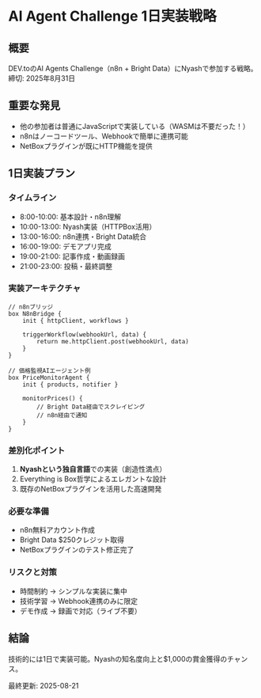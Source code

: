 # AI Agent Challenge 1日実装戦略

## 概要
DEV.toのAI Agents Challenge（n8n + Bright Data）にNyashで参加する戦略。
締切: 2025年8月31日

## 重要な発見
- 他の参加者は普通にJavaScriptで実装している（WASMは不要だった！）
- n8nはノーコードツール、Webhookで簡単に連携可能
- NetBoxプラグインが既にHTTP機能を提供

## 1日実装プラン

### タイムライン
- 8:00-10:00: 基本設計・n8n理解
- 10:00-13:00: Nyash実装（HTTPBox活用）
- 13:00-16:00: n8n連携・Bright Data統合
- 16:00-19:00: デモアプリ完成
- 19:00-21:00: 記事作成・動画録画
- 21:00-23:00: 投稿・最終調整

### 実装アーキテクチャ
```nyash
// n8nブリッジ
box N8nBridge {
    init { httpClient, workflows }
    
    triggerWorkflow(webhookUrl, data) {
        return me.httpClient.post(webhookUrl, data)
    }
}

// 価格監視AIエージェント例
box PriceMonitorAgent {
    init { products, notifier }
    
    monitorPrices() {
        // Bright Data経由でスクレイピング
        // n8n経由で通知
    }
}
```

### 差別化ポイント
1. **Nyashという独自言語**での実装（創造性満点）
2. Everything is Box哲学によるエレガントな設計
3. 既存のNetBoxプラグインを活用した高速開発

### 必要な準備
- n8n無料アカウント作成
- Bright Data $250クレジット取得
- NetBoxプラグインのテスト修正完了

### リスクと対策
- 時間制約 → シンプルな実装に集中
- 技術学習 → Webhook連携のみに限定
- デモ作成 → 録画で対応（ライブ不要）

## 結論
技術的には1日で実装可能。Nyashの知名度向上と$1,000の賞金獲得のチャンス。

最終更新: 2025-08-21